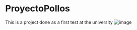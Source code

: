 # ProyectoPollos
This is a project done as a first test at the university
![image](https://github.com/RobertoPadilla-dev/ProyectoPollos/assets/84651684/0643ae9b-ea64-4654-ae57-0a1b8d34bfae)
